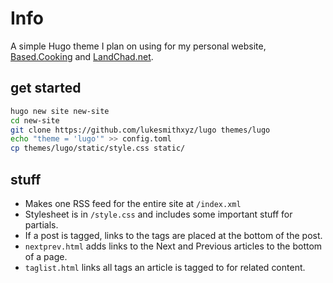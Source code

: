 # Info

A simple Hugo theme I plan on using for my personal website, [Based.Cooking](https://based.cooking) and [LandChad.net](https://landchad.net).

## get started

```sh
hugo new site new-site
cd new-site
git clone https://github.com/lukesmithxyz/lugo themes/lugo
echo "theme = 'lugo'" >> config.toml
cp themes/lugo/static/style.css static/
```

## stuff

- Makes one RSS feed for the entire site at `/index.xml`
- Stylesheet is in `/style.css` and includes some important stuff for partials.
- If a post is tagged, links to the tags are placed at the bottom of the post.
- `nextprev.html` adds links to the Next and Previous articles to the bottom of a page.
- `taglist.html` links all tags an article is tagged to for related content.
